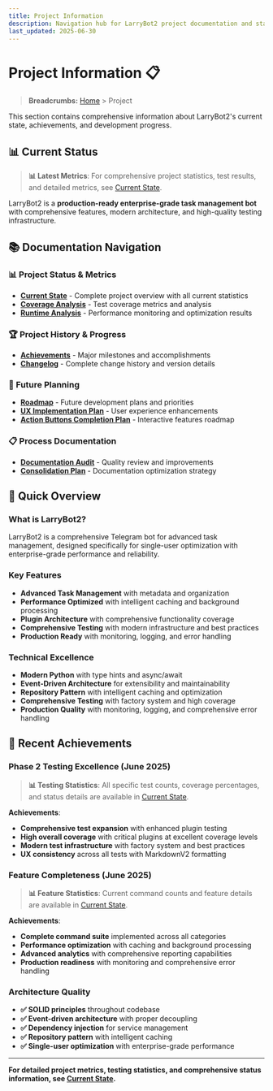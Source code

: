 ```yaml
---
title: Project Information
description: Navigation hub for LarryBot2 project documentation and status
last_updated: 2025-06-30
---
```


# Project Information 📋

> **Breadcrumbs:** [Home](../../README.md) > Project

This section contains comprehensive information about LarryBot2's current state, achievements, and development progress.

## 📊 **Current Status**

> **📊 Latest Metrics**: For comprehensive project statistics, test results, and detailed metrics, see [Current State](current-state.md).

LarryBot2 is a **production-ready enterprise-grade task management bot** with comprehensive features, modern architecture, and high-quality testing infrastructure.

## 📚 **Documentation Navigation**

### **📊 Project Status & Metrics**
- **[Current State](current-state.md)** - Complete project overview with all current statistics
- **[Coverage Analysis](coverage-analysis.md)** - Test coverage metrics and analysis
- **[Runtime Analysis](runtime-analysis.md)** - Performance monitoring and optimization results

### **🏆 Project History & Progress**
- **[Achievements](achievements.md)** - Major milestones and accomplishments
- **[Changelog](changelog.md)** - Complete change history and version details

### **🚀 Future Planning**
- **[Roadmap](roadmap.md)** - Future development plans and priorities
- **[UX Implementation Plan](ux-implementation-plan.md)** - User experience enhancements
- **[Action Buttons Completion Plan](action-buttons-completion-plan.md)** - Interactive features roadmap

### **📋 Process Documentation**
- **[Documentation Audit](documentation-audit-june-30-2025.md)** - Quality review and improvements
- **[Consolidation Plan](consolidation-plan.md)** - Documentation optimization strategy

## 🎯 **Quick Overview**

### **What is LarryBot2?**
LarryBot2 is a comprehensive Telegram bot for advanced task management, designed specifically for single-user optimization with enterprise-grade performance and reliability.

### **Key Features**
- **Advanced Task Management** with metadata and organization
- **Performance Optimized** with intelligent caching and background processing  
- **Plugin Architecture** with comprehensive functionality coverage
- **Comprehensive Testing** with modern infrastructure and best practices
- **Production Ready** with monitoring, logging, and error handling

### **Technical Excellence**
- **Modern Python** with type hints and async/await
- **Event-Driven Architecture** for extensibility and maintainability
- **Repository Pattern** with intelligent caching and optimization
- **Comprehensive Testing** with factory system and high coverage
- **Production Quality** with monitoring, logging, and comprehensive error handling

## 🚀 **Recent Achievements**

### **Phase 2 Testing Excellence (June 2025)**

> **📊 Testing Statistics**: All specific test counts, coverage percentages, and status details are available in [Current State](current-state.md).

**Achievements**:
- **Comprehensive test expansion** with enhanced plugin testing
- **High overall coverage** with critical plugins at excellent coverage levels
- **Modern test infrastructure** with factory system and best practices
- **UX consistency** across all tests with MarkdownV2 formatting

### **Feature Completeness (June 2025)**

> **📊 Feature Statistics**: Current command counts and feature details are available in [Current State](current-state.md).

**Achievements**:
- **Complete command suite** implemented across all categories
- **Performance optimization** with caching and background processing
- **Advanced analytics** with comprehensive reporting capabilities
- **Production readiness** with monitoring and comprehensive error handling

### **Architecture Quality**
- **✅ SOLID principles** throughout codebase
- **✅ Event-driven architecture** with proper decoupling
- **✅ Dependency injection** for service management  
- **✅ Repository pattern** with intelligent caching
- **✅ Single-user optimization** with enterprise-grade performance

---

**For detailed project metrics, testing statistics, and comprehensive status information, see [Current State](current-state.md).** 